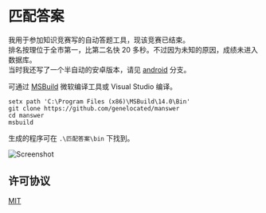 # 匹配答案

我用于参加知识竞赛写的自动答题工具，现该竞赛已结束。  
排名按理位于全市第一，比第二名快 20 多秒。不过因为未知的原因，成绩未进入数据库。  
当时我还写了一个半自动的安卓版本，请见 [android](https://github.com/genelocated/mAnswer/tree/android) 分支。

可通过 [MSBuild](https://www.microsoft.com/download/details.aspx?id=48159) 微软编译工具或 Visual Studio 编译。  

```Shell
setx path 'C:\Program Files (x86)\MSBuild\14.0\Bin'
git clone https://github.com/genelocated/manswer
cd manswer
msbuild
```

生成的程序可在 `.\匹配答案\bin` 下找到。  

![Screenshot](https://user-images.githubusercontent.com/31200881/38315003-1caf024c-385a-11e8-8846-d26cb3438ab0.PNG)

## 许可协议

[MIT](./LICENSE)
